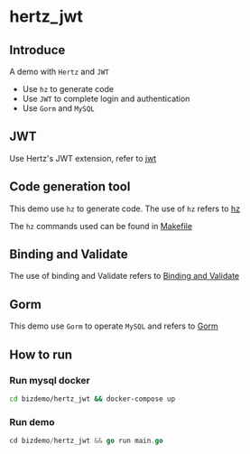 # hertz_jwt

## Introduce

A demo with `Hertz` and `JWT`

- Use `hz` to generate code
- Use `JWT` to complete login and authentication
- Use `Gorm` and `MySQL`


## JWT

Use Hertz's JWT extension, refer to [jwt](https://github.com/hertz-contrib/jwt)

## Code generation tool

This demo use `hz` to generate code. The use of `hz` refers
to [hz](https://www.cloudwego.io/docs/hertz/tutorials/toolkit/toolkit/)

The `hz` commands used can be found in [Makefile](Makefile)

## Binding and Validate

The use of binding and Validate refers
to [Binding and Validate](https://www.cloudwego.io/docs/hertz/tutorials/basic-feature/binding-and-validate/)

## Gorm

This demo use `Gorm` to operate `MySQL` and refers to [Gorm](https://gorm.io/)

## How to run

### Run mysql docker

```bash
cd bizdemo/hertz_jwt && docker-compose up
```

### Run demo

```go
cd bizdemo/hertz_jwt && go run main.go
```